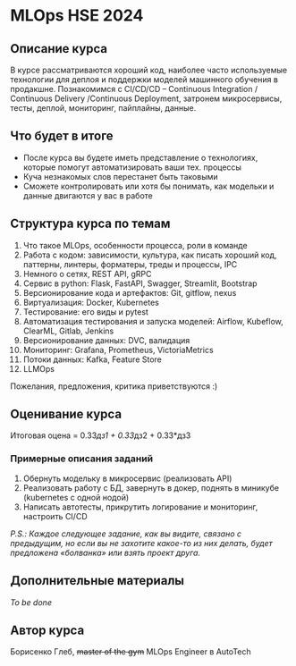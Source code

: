 # MLOps HSE 2024
## Описание курса
В курсе рассматриваются хороший код, наиболее часто используемые технологии для деплоя и поддержки моделей машинного обучения в продакшне.
Познакомимся с CI/CD/CD – Continuous Integration / Continuous Delivery /Continuous Deployment, затронем микросервисы, тесты, деплой, мониторинг, пайплайны, данные.

## Что будет в итоге
* После курса вы будете иметь представление о технологиях, которые помогут автоматизировать ваши тех. процессы
* Куча незнакомых слов перестанет быть таковыми
* Сможете контролировать или хотя бы понимать, как модельки и данные двигаются у вас в работе

## Структура курса по темам
1. Что такое MLOps, особенности процесса, роли в команде
2. Работа с кодом: зависимости, культура, как писать хороший код, паттерны, линтеры, форматеры, треды и процессы, IPC
3. Немного о сетях, REST API, gRPC
4. Сервис в python: Flask, FastAPI, Swagger, Streamlit, Bootstrap
5. Версионирование кода и артефактов: Git, gitflow, nexus
6. Виртуализация: Docker, Kubernetes
7. Тестирование: его виды и pytest
8. Автоматизация тестирования и запуска моделей: Airflow,
Kubeflow, ClearML, Gitlab, Jenkins
9. Версионирование данных: DVC, валидация
10. Мониторинг: Grafana, Prometheus, VictoriaMetrics
11. Потоки данных: Kafka, Feature Store
12. LLMOps

Пожелания, предложения, критика приветствуются :)

## Оценивание курса
Итоговая оцена = 0.33*дз1 + 0.33*дз2 + 0.33*дз3

### Примерные описания заданий
1. Обернуть модельку в микросервис (реализовать API)
2. Реализовать работу с БД, завернуть в докер, поднять в
миникубе (kubernetes с одной нодой)
3. Написать автотесты, прикрутить логирование и мониторинг,
настроить CI/CD

*P.S.: Каждое следующее задание, как вы видите, связано с предыдущим, 
но если вы не захотите какое-то из них делать, будет предложена «болванка» или взять проект друга.*

## Дополнительные материалы
*To be done*

## Автор курса
Борисенко Глеб, ~~master of the gym~~ MLOps Engineer в AutoTech
